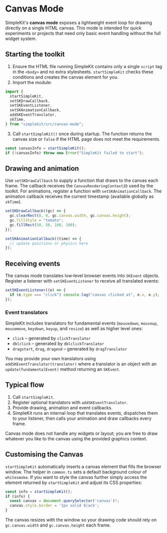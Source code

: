 # Canvas Mode

SimpleKit's **canvas mode** exposes a lightweight event loop for drawing directly on a single HTML canvas.  This mode is intended for quick experiments or projects that need only basic event handling without the full widget system.

## Starting the toolkit

1. Ensure the HTML file running SimpleKit contains only a single `script` tag in the `<body>` and no extra stylesheets.  `startSimpleKit` checks these conditions and creates the canvas element for you.
2. Import the module:

```ts
import {
  startSimpleKit,
  setSKDrawCallback,
  setSKEventListener,
  setSKAnimationCallback,
  addSKEventTranslator,
  skTime,
} from "simplekit/src/canvas-mode";
```
3. Call `startSimpleKit()` once during startup.  The function returns the canvas size or `false` if the HTML page does not meet the requirements.

```ts
const canvasInfo = startSimpleKit();
if (!canvasInfo) throw new Error("SimpleKit failed to start");
```

## Drawing and animation

Use `setSKDrawCallback` to supply a function that draws to the canvas each frame.  The callback receives the `CanvasRenderingContext2D` used by the toolkit.  For animations, register a function with `setSKAnimationCallback`.  The animation callback receives the current timestamp (available globally as `skTime`).

```ts
setSKDrawCallback((gc) => {
  gc.clearRect(0, 0, gc.canvas.width, gc.canvas.height);
  gc.fillStyle = "tomato";
  gc.fillRect(50, 50, 100, 100);
});

setSKAnimationCallback((time) => {
  // update positions or physics here
});
```

## Receiving events

The canvas mode translates low‑level browser events into `SKEvent` objects.  Register a listener with `setSKEventListener` to receive all translated events:

```ts
setSKEventListener((e) => {
  if (e.type === "click") console.log("canvas clicked at", e.x, e.y);
});
```

### Event translators

SimpleKit includes translators for fundamental events (`mousedown`, `mouseup`, `mousemove`, `keydown`, `keyup`, and `resize`) as well as higher level ones:

- `click` – generated by `clickTranslator`
- `dblclick` – generated by `dblclickTranslator`
- `dragstart`, `drag`, `dragend` – generated by `dragTranslator`

You may provide your own translators using `addSKEventTranslator(translator)` where a translator is an object with an `update(fundamentalEvent)` method returning an `SKEvent`.

## Typical flow

1. Call `startSimpleKit`.
2. Register optional translators with `addSKEventTranslator`.
3. Provide drawing, animation and event callbacks.
4. SimpleKit runs an internal loop that translates events, dispatches them to your listener, then calls your animation and draw callbacks every frame.

Canvas mode does not handle any widgets or layout; you are free to draw whatever you like to the canvas using the provided graphics context.

## Customising the Canvas

`startSimpleKit` automatically inserts a canvas element that fills the browser window. The helper in `common.ts` sets a default background colour of `whitesmoke`. If you want to style the canvas further simply access the element returned by `startSimpleKit` and adjust its CSS properties:

```ts
const info = startSimpleKit();
if (info) {
  const canvas = document.querySelector('canvas')!;
  canvas.style.border = '1px solid black';
}
```

The canvas resizes with the window so your drawing code should rely on `gc.canvas.width` and `gc.canvas.height` each frame.
